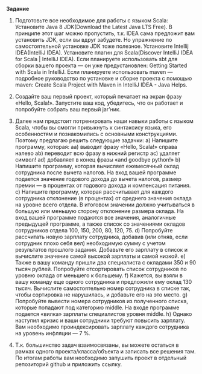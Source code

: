 **Задание**

1. Подготовьте все необходимое для работы с языком Scala: 
		Установите Java 8 JDK(Download the Latest Java LTS Free). В принципе этот шаг можно пропустить, т.к. IDEA сама предложит вам установить JDK, если вы вдруг забудете. Но упражнение по самостоятельной установке JDK тоже полезное.
		Установите Intellij IDEA(IntelliJ IDEA).
		Установите плагин для Scala(Discover IntelliJ IDEA for Scala | IntelliJ IDEA).
		Если планируете использовать sbt для сборки вашего проекта  — он уже предустановлен: Getting Started with Scala in IntelliJ.
		Если планируете использовать maven  — подробное руководство по установке и сборке проекта с помощью maven: Create Scala Project with Maven in IntelliJ IDEA - Java Helps.
2. Создайте ваш первый проект, который печатает на экран фразу «Hello, Scala!». Запустите ваш код, убедитесь, что он работает и попробуйте собрать ваш первый jar’ник.

3. Далее нам предстоит потренировать наши навыки работы с языком Scala, чтобы вы смогли привыкнуть к синтаксису языка, его особенностям и познакомились с основными конструкциями. Поэтому предлагаю решить следующие задачки:
	a) Напишите программу, которая: 
		aa) выводит фразу «Hello, Scala!» справа налево
		ab) переводит всю фразу в нижний регистр
		ac) удаляет символ!
		ad) добавляет в конец фразы «and goodbye python!»
	b) Напишите программу, которая вычисляет ежемесячный оклад сотрудника после вычета налогов. На вход вашей программе подается значение годового дохода до вычета налогов, размер премии  — в процентах от годового дохода и компенсация питания. 
	c) Напишите программу, которая рассчитывает для каждого сотрудника отклонение (в процентах) от среднего значения оклада на уровне всего отдела. В итоговом значении должно учитываться в большую или меньшую сторону отклонение размера оклада. На вход вашей программе подаются все значения, аналогичные предыдущей программе, а также список со значениями окладов сотрудников отдела 100, 150, 200, 80, 120, 75.
	d) Попробуйте рассчитать новую зарплату сотрудника, добавив (или отняв, если сотрудник плохо себя вел) необходимую сумму с учетом результатов прошлого задания. Добавьте его зарплату в список и вычислите значение самой высокой зарплаты и самой низкой. 
	e) Также в вашу команду пришли два специалиста с окладами 350 и 90 тысяч рублей. Попробуйте отсортировать список сотрудников по уровню оклада от меньшего к большему. 
	f) Кажется, вы взяли в вашу команду еще одного сотрудника и предложили ему оклад 130 тысяч. Вычислите самостоятельно номер сотрудника в списке так, чтобы сортировка не нарушилась, и добавьте его на это место.
	g) Попробуйте вывести номера сотрудников из полученного списка, которые попадают под категорию middle. На входе программе подается «вилка» зарплаты специалистов уровня middle.
	h) Однако наступил кризис и ваши сотрудники требуют повысить зарплату. Вам необходимо проиндексировать зарплату каждого сотрудника на уровень инфляции  — 7 %.
4. Т.к. большинство задач взаимосвязаны, вы можете остаться в рамках одного проекта/класса/объекта и записать все решения там. По итогам работы вам необходимо запушить проект в отдельный репозиторий github и приложить ссылку.  